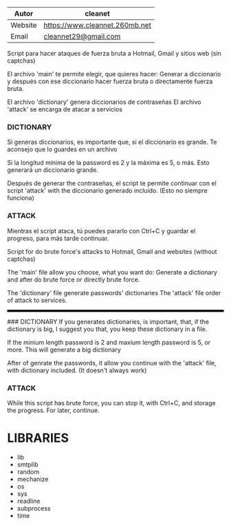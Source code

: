 Autor      | cleanet
------------|----------
Website  |  https://www.cleannet.260mb.net
Email      |  cleannet29@gmail.com

Script para hacer ataques de fuerza bruta a Hotmail, Gmail y sitios web (sin captchas)

El archivo 'main' te permite elegir, que quieres hacer: Generar a diccionario y después con ese diccionario hacer fuerza bruta o directamente fuerza bruta.

El archivo 'dictionary' genera diccionarios de contraseñas
El archivo 'attack' se encarga de atacar a servicios
### DICTIONARY
Si generas diccionarios, es importante que, si el diccionario es grande. Te aconsejo que lo guardes en un archivo

Si la longitud mínima de la password es 2 y la máxima es 5, o más. Esto generará un diccionario grande.

Después de generar the contraseñas, el script te permite continuar con el script 'attack' with the diccionario generado incluido. (Esto no siempre funciona)
### ATTACK
Mientras el script ataca, tú puedes pararlo con Ctrl+C y guardar el progreso, para más tarde continuar.




Script for do brute force's attacks to Hotmail, Gmail and websites (without captchas)

The 'main' file allow you choose, what you want do: Generate a dictionary and after do brute force or directly brute force.

The 'dictionary' file generate passwords' dictionaries
The 'attack' file order of attack to services.
<hr style="border:2px solid; background:black;color:black;">
### DICTIONARY
If you generates dictionaries, is important, that, if the dictionary is big, I suggest you that, you keep these dictionary in a file.

If the minium length password is 2 and maxium length password is 5, or more. This will generate a big dictionary

After of genrate the passwords, it allow you continue with the 'attack' file, with dictionary included. (It doesn't always work)
### ATTACK
While this script has brute force, you can stop it, with Ctrl+C, and storage the progress. For later, continue.
# LIBRARIES
* lib
* smtplib
* random
* mechanize
* os
* sys
* readline
* subprocess
* time
